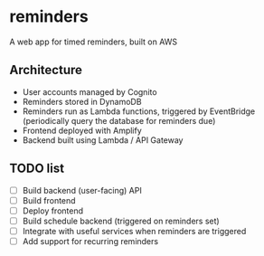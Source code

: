 # reminders

A web app for timed reminders, built on AWS

## Architecture

- User accounts managed by Cognito
- Reminders stored in DynamoDB
- Reminders run as Lambda functions, triggered by EventBridge (periodically query the database for reminders due)
- Frontend deployed with Amplify
- Backend built using Lambda / API Gateway

## TODO list

- [ ] Build backend (user-facing) API
- [ ] Build frontend
- [ ] Deploy frontend
- [ ] Build schedule backend (triggered on reminders set)
- [ ] Integrate with useful services when reminders are triggered
- [ ] Add support for recurring reminders
